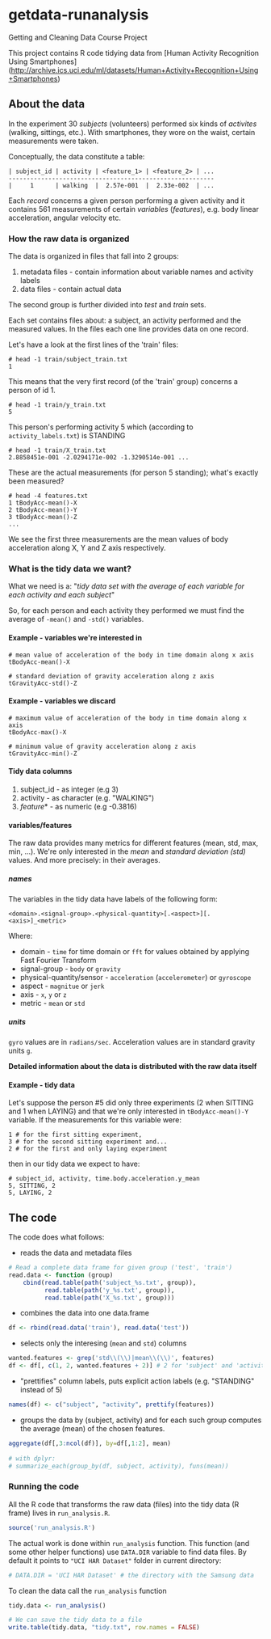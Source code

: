 # getdata-runanalysis
Getting and Cleaning Data Course Project

This project contains R code tidying data from [Human Activity Recognition Using Smartphones]
(http://archive.ics.uci.edu/ml/datasets/Human+Activity+Recognition+Using+Smartphones)

About the data
--------------

In the experiment 30 _subjects_ (volunteers) performed six kinds of _activites_
(walking, sittings, etc.). With smartphones, they wore on the waist, certain
measurements were taken.

Conceptually, the data constitute a table:

    | subject_id | activity | <feature_1> | <feature_2> | ... 
    ---------------------------------------------------------
    |     1      | walking  |  2.57e-001  |  2.33e-002  | ...

Each _record_ concerns a given person performing a given activity and
it contains 561 measurements of certain _variables_ (_features_), e.g.
body linear acceleration, angular velocity etc.

### How the raw data is organized

The data is organized in files that fall into 2 groups:

1. metadata files - contain information about variable names and activity labels
2. data files - contain actual data

The second group is further divided into _test_ and _train_ sets.

Each set contains files about: a subject, an activity performed and the measured values.
In the files each one line provides data on one record.

Let's have a look at the first lines of the 'train' files:

    # head -1 train/subject_train.txt
    1

This means that the very first record (of the 'train' group) concerns
a person of id 1.

    # head -1 train/y_train.txt
    5

This person's performing activity 5 which (according to `activity_labels.txt`)
is STANDING

    # head -1 train/X_train.txt
    2.8858451e-001 -2.0294171e-002 -1.3290514e-001 ...

These are the actual measurements (for person 5 standing); what's exactly been
measured?

    # head -4 features.txt
    1 tBodyAcc-mean()-X
    2 tBodyAcc-mean()-Y
    3 tBodyAcc-mean()-Z
    ...

We see the first three measurements are the mean values of body acceleration along
X, Y and Z axis respectively.

### What is the tidy data we want?

What we need is a:
<quote>
"_tidy data set with the average of each variable for each activity and each subject_"
</quote>

So, for each person and each activity they performed we must find the average
of `-mean()` and `-std()` variables.

#### Example - variables we're interested in

    # mean value of acceleration of the body in time domain along x axis
    tBodyAcc-mean()-X
    
    # standard deviation of gravity acceleration along z axis
    tGravityAcc-std()-Z


#### Example - variables we discard

    # maximum value of acceleration of the body in time domain along x axis
    tBodyAcc-max()-X
    
    # minimum value of gravity acceleration along z axis
    tGravityAcc-min()-Z

#### Tidy data columns

1. subject_id - as integer (e.g 3)
2. activity - as character (e.g. "WALKING")
3. _feature_* - as numeric (e.g -0.3816)

#### variables/features

The raw data provides many metrics for different features (mean, std, max, min, ...).
We're only interested in the _mean_ and _standard deviation (std)_ values.
And more precisely: in their averages.

##### names

The variables in the tidy data have labels of the following form:

    <domain>.<signal-group>.<physical-quantity>[.<aspect>][.<axis>]_<metric>

Where:

- domain - `time` for time domain or `fft` for values obtained by applying Fast Fourier Transform
- signal-group - `body` or `gravity`
- physical-quantity/sensor - `acceleration` (`accelerometer`) or `gyroscope` 
- aspect - `magnitue` or `jerk`
- axis - `x`, `y` or `z`
- metric - `mean` or `std`

##### units

`gyro` values are in `radians/sec`. Acceleration values are in standard gravity units `g`.

**Detailed information about the data is distributed with the raw data itself**


#### Example - tidy data
Let's suppose the person #5 did only three experiments (2 when SITTING
and 1 when LAYING) and that we're only interested in `tBodyAcc-mean()-Y` variable.
If the measurements for this variable were:

    1 # for the first sitting experiment,
    3 # for the second sitting experiment and...
    2 # for the first and only laying experiment

then in our tidy data we expect to have:

    # subject_id, activity, time.body.acceleration.y_mean
    5, SITTING, 2
    5, LAYING, 2



The code
--------

The code does what follows:

- reads the data and metadata files
```R
# Read a complete data frame for given group ('test', 'train')
read.data <- function (group)
    cbind(read.table(path('subject_%s.txt', group)),
          read.table(path('y_%s.txt', group)),
          read.table(path('X_%s.txt', group)))
```
- combines the data into one data.frame
```R
df <- rbind(read.data('train'), read.data('test'))
```
- selects only the interesing (`mean` and `std`) columns
```R
wanted.features <- grep('std\\(\\)|mean\\(\\)', features)
df <- df[, c(1, 2, wanted.features + 2)] # 2 for 'subject' and 'activity'
```
- "prettifies" column labels, puts explicit action labels (e.g. "STANDING" instead of 5)
```R
names(df) <- c("subject", "activity", prettify(features))
```
- groups the data by (subject, activity) and for each such group computes the average (mean)
  of the chosen features.
```R
aggregate(df[,3:ncol(df)], by=df[,1:2], mean)
    
# with dplyr:
# summarize_each(group_by(df, subject, activity), funs(mean))
```

### Running the code

All the R code that transforms the raw data (files) into the tidy data (R frame)
lives in `run_analysis.R`.

```R
source('run_analysis.R')
```

The actual work is done within `run_analysis` function.
This function (and some other helper functions) use `DATA.DIR` variable
to find data files.
By default it points to `"UCI HAR Dataset"` folder in current directory:

```R
# DATA.DIR = 'UCI HAR Dataset' # the directory with the Samsung data
```

To clean the data call the `run_analysis` function

```R
tidy.data <- run_analysis()

# We can save the tidy data to a file
write.table(tidy.data, "tidy.txt", row.names = FALSE)
```
